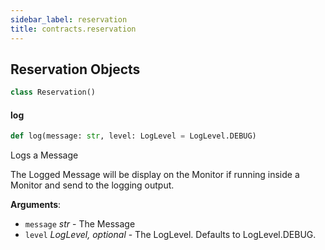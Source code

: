 ```yaml
---
sidebar_label: reservation
title: contracts.reservation
---
```


## Reservation Objects

```python
class Reservation()
```

#### log

```python
def log(message: str, level: LogLevel = LogLevel.DEBUG)
```

Logs a Message

The Logged Message will be display on the Monitor if running inside a Monitor
and send to the logging output.

**Arguments**:

- `message` _str_ - The Message
- `level` _LogLevel, optional_ - The LogLevel. Defaults to LogLevel.DEBUG.

